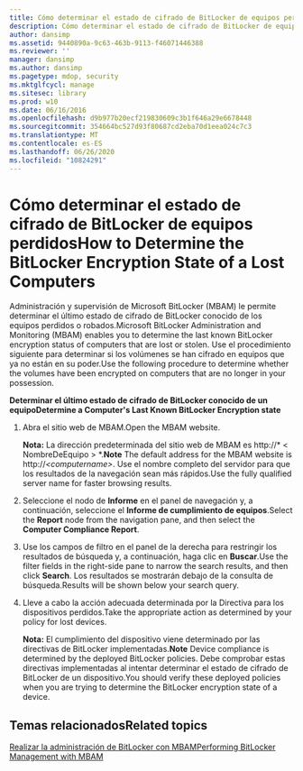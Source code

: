 ```yaml
---
title: Cómo determinar el estado de cifrado de BitLocker de equipos perdidos
description: Cómo determinar el estado de cifrado de BitLocker de equipos perdidos
author: dansimp
ms.assetid: 9440890a-9c63-463b-9113-f46071446388
ms.reviewer: ''
manager: dansimp
ms.author: dansimp
ms.pagetype: mdop, security
ms.mktglfcycl: manage
ms.sitesec: library
ms.prod: w10
ms.date: 06/16/2016
ms.openlocfilehash: d9b977b20ecf219830609c3b1f646a29e6678448
ms.sourcegitcommit: 354664bc527d93f80687cd2eba70d1eea024c7c3
ms.translationtype: MT
ms.contentlocale: es-ES
ms.lasthandoff: 06/26/2020
ms.locfileid: "10824291"
---
```

# <span data-ttu-id="671cb-103">Cómo determinar el estado de cifrado de BitLocker de equipos perdidos</span><span class="sxs-lookup"><span data-stu-id="671cb-103">How to Determine the BitLocker Encryption State of a Lost Computers</span></span>


<span data-ttu-id="671cb-104">Administración y supervisión de Microsoft BitLocker (MBAM) le permite determinar el último estado de cifrado de BitLocker conocido de los equipos perdidos o robados.</span><span class="sxs-lookup"><span data-stu-id="671cb-104">Microsoft BitLocker Administration and Monitoring (MBAM) enables you to determine the last known BitLocker encryption status of computers that are lost or stolen.</span></span> <span data-ttu-id="671cb-105">Use el procedimiento siguiente para determinar si los volúmenes se han cifrado en equipos que ya no están en su poder.</span><span class="sxs-lookup"><span data-stu-id="671cb-105">Use the following procedure to determine whether the volumes have been encrypted on computers that are no longer in your possession.</span></span>

**<span data-ttu-id="671cb-106">Determinar el último estado de cifrado de BitLocker conocido de un equipo</span><span class="sxs-lookup"><span data-stu-id="671cb-106">Determine a Computer's Last Known BitLocker Encryption state</span></span>**

1.  <span data-ttu-id="671cb-107">Abra el sitio web de MBAM.</span><span class="sxs-lookup"><span data-stu-id="671cb-107">Open the MBAM website.</span></span>

    <span data-ttu-id="671cb-108">**Nota:**  La dirección predeterminada del sitio web de MBAM es http://\* &lt; NombreDeEquipo &gt; \*.</span><span class="sxs-lookup"><span data-stu-id="671cb-108">**Note** The default address for the MBAM website is http://*&lt;computername&gt;*.</span></span> <span data-ttu-id="671cb-109">Use el nombre completo del servidor para que los resultados de la navegación sean más rápidos.</span><span class="sxs-lookup"><span data-stu-id="671cb-109">Use the fully qualified server name for faster browsing results.</span></span>

     

2.  <span data-ttu-id="671cb-110">Seleccione el nodo de **Informe** en el panel de navegación y, a continuación, seleccione el **Informe de cumplimiento de equipos**.</span><span class="sxs-lookup"><span data-stu-id="671cb-110">Select the **Report** node from the navigation pane, and then select the **Computer Compliance Report**.</span></span>

3.  <span data-ttu-id="671cb-111">Use los campos de filtro en el panel de la derecha para restringir los resultados de búsqueda y, a continuación, haga clic en **Buscar**.</span><span class="sxs-lookup"><span data-stu-id="671cb-111">Use the filter fields in the right-side pane to narrow the search results, and then click **Search**.</span></span> <span data-ttu-id="671cb-112">Los resultados se mostrarán debajo de la consulta de búsqueda.</span><span class="sxs-lookup"><span data-stu-id="671cb-112">Results will be shown below your search query.</span></span>

4.  <span data-ttu-id="671cb-113">Lleve a cabo la acción adecuada determinada por la Directiva para los dispositivos perdidos.</span><span class="sxs-lookup"><span data-stu-id="671cb-113">Take the appropriate action as determined by your policy for lost devices.</span></span>

    <span data-ttu-id="671cb-114">**Nota:**  El cumplimiento del dispositivo viene determinado por las directivas de BitLocker implementadas.</span><span class="sxs-lookup"><span data-stu-id="671cb-114">**Note** Device compliance is determined by the deployed BitLocker policies.</span></span> <span data-ttu-id="671cb-115">Debe comprobar estas directivas implementadas al intentar determinar el estado de cifrado de BitLocker de un dispositivo.</span><span class="sxs-lookup"><span data-stu-id="671cb-115">You should verify these deployed policies when you are trying to determine the BitLocker encryption state of a device.</span></span>

     

## <span data-ttu-id="671cb-116">Temas relacionados</span><span class="sxs-lookup"><span data-stu-id="671cb-116">Related topics</span></span>


[<span data-ttu-id="671cb-117">Realizar la administración de BitLocker con MBAM</span><span class="sxs-lookup"><span data-stu-id="671cb-117">Performing BitLocker Management with MBAM</span></span>](performing-bitlocker-management-with-mbam.md)

 

 





